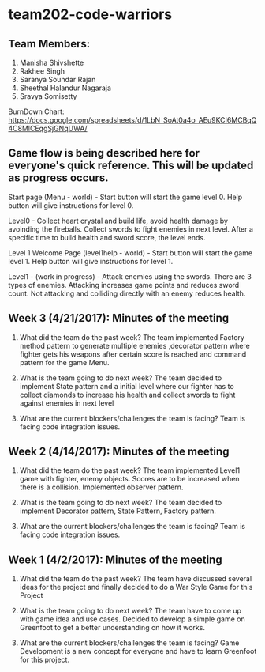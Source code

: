 # team202-code-warriors

## Team Members:

1. Manisha Shivshette
2. Rakhee Singh
3. Saranya Soundar Rajan
4. Sheethal Halandur Nagaraja
5. Sravya Somisetty

BurnDown Chart: https://docs.google.com/spreadsheets/d/1LbN_SoAt0a4o_AEu9KCI6MCBqQ4C8MlCEqgSjGNqUWA/

## Game flow is being described here for everyone's quick reference. This will be updated as progress occurs.

Start page (Menu - world) - Start button will start the game level 0. Help button will give instructions for level 0.

Level0 - Collect heart crystal and build life, avoid health damage by avoinding the fireballs. Collect swords to fight enemies in next level. After a specific time to build health and sword score, the level ends. 

Level 1 Welcome Page (level1help - world) - Start button will start the game level 1. Help button will give instructions for level 1.

Level1 - (work in progress) - Attack enemies using the swords. There are 3 types of enemies. Attacking increases game points and  reduces sword count. Not attacking and colliding directly with an enemy reduces health.


## Week 3 (4/21/2017): Minutes of the meeting

1.  What did the team do the past week? The team implemented Factory method pattern to generate multiple enemies ,decorator pattern where fighter gets his weapons after certain  score is reached and command pattern for the game Menu.

2.  What is the team going to do next week? The team decided to implement State pattern and a initial level where our fighter has to collect diamonds to increase his health and collect swords to fight against enemies in next level

3.  What are the current blockers/challenges the team is facing? Team is facing code integration issues.


## Week 2 (4/14/2017): Minutes of the meeting

1.  What did the team do the past week? The team implemented Level1 game with fighter, enemy objects. Scores are to be increased when there is a collision. Implemented observer pattern.

2.  What is the team going to do next week? The team decided to implement Decorator pattern, State Pattern,  Factory pattern.

3.  What are the current blockers/challenges the team is facing? Team is facing code integration issues.


## Week 1 (4/2/2017): Minutes of the meeting

1.  What did the team do the past week? The team have discussed several ideas for the project and finally decided to do a War Style Game for this Project

2.  What is the team going to do next week? The team have to come up with game idea and use cases. Decided to develop a simple game on Greenfoot to get a better understanding on how it works.

3.  What are the current blockers/challenges the team is facing? Game Development is a new concept for everyone and have to learn Greenfoot for this project.
